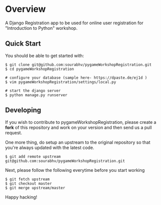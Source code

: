 Overview
========

A Django Registration app to be used for online user registration for "Introduction to Python" workshop.

Quick Start
-----------

You should be able to get started with:

    $ git clone git@github.com:sourabhv/pygameWorkshopRegistration.git
    $ cd pygameWorkshopRegistration 
    
    # configure your database (sample here- https://dpaste.de/ej1d )
    $ vim pygameWorkshopRegistration/settings/local.py

    # start the django server
    $ python manage.py runserver

Developing
----------

If you wish to contribute to pygameWorkshopRegistration, please create a
**fork** of this repository and work on your version and then send us a pull request.

One more thing, do setup an upstream to the original repository so that you're
always updated with the latest code.

    $ git add remote upstream
    git@github.com:sourabhv/pygameWorkshopRegistration.git

Next, please follow the following everytime before you start working

    $ git fetch upstream
    $ git checkout master
    $ git merge upstream/master

Happy hacking!
